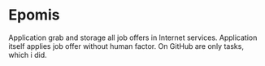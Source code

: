 # Epomis
 Application grab and storage all job offers in Internet services. Application itself applies job offer without human factor.
 On GitHub are only tasks, which i did.
